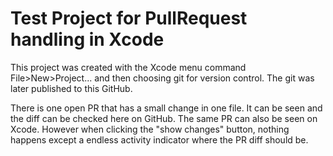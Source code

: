 # Test Project for PullRequest handling in Xcode

This project was created with the Xcode menu command File>New>Project... and then choosing git for version control.
The git was later published to this GitHub.

There is one open PR that has a small change in one file. It can be seen and the diff can be checked here on GitHub.
The same PR can also be seen on Xcode. However when clicking the "show changes" button, nothing happens except a endless activity indicator where the PR diff should be.
